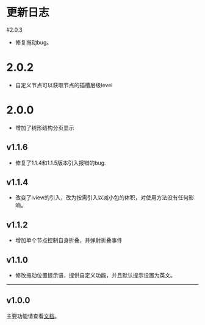 # 更新日志
#2.0.3
- 修复拖动bug。

# 2.0.2
- 自定义节点可以获取节点的插槽层级level

# 2.0.0
- 增加了树形结构分页显示

## v1.1.6
- 修复了1.1.4和1.1.5版本引入报错的bug.

## v1.1.4
- 改变了iview的引入，改为按需引入以减小包的体积，对使用方法没有任何影响。

## v1.1.2
- 增加单个节点控制自身折叠，并弹射折叠事件

## v1.1.0
- 修改拖动位置提示语，提供自定义功能，并且默认提示设置为英文。

----
## v1.0.0
主要功能请查看<a href="./README.md">文档</a>。